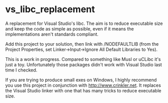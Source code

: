 # vs_libc_replacement
A replacement for Visual Studio's libc. The aim is to reduce executable size and keep the code as simple as possible, even if it means the implementations aren't standards compliant.

Add this project to your solution, then link with /NODEFAULTLIB (from the Project Properties, set Linker->Input->Ignore All Default Libraries to Yes).

This is a work in progress. Compared to something like Musl or uCLibc it's just a toy. Unfortunately those packages didn't work with Visual Studio last time I checked.

If you are trying to produce small exes on Windows, I highly recommend you use this project in conjunction with http://www.crinkler.net. It replaces the Visual Studio linker with one that has many tricks to reduce executable size.
